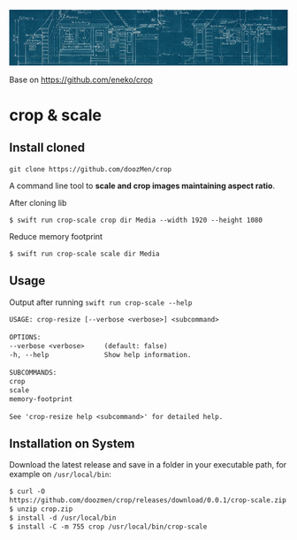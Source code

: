 ![crop](Media/crop_header.jpg)

Base on https://github.com/eneko/crop

# crop & scale
 
## Install cloned

```
git clone https://github.com/doozMen/crop
```

A command line tool to **scale and crop images maintaining aspect ratio**.

After cloning lib 
```
$ swift run crop-scale crop dir Media --width 1920 --height 1080
```

Reduce memory footprint
```
$ swift run crop-scale scale dir Media 
```


## Usage
Output after running `swift run crop-scale --help`

```
USAGE: crop-resize [--verbose <verbose>] <subcommand>

OPTIONS:
--verbose <verbose>     (default: false)
-h, --help              Show help information.

SUBCOMMANDS:
crop
scale
memory-footprint

See 'crop-resize help <subcommand>' for detailed help.
```


## Installation on System

Download the latest release and save in a folder in your executable path,
for example on `/usr/local/bin`:

```
$ curl -O https://github.com/doozmen/crop/releases/download/0.0.1/crop-scale.zip
$ unzip crop.zip
$ install -d /usr/local/bin
$ install -C -m 755 crop /usr/local/bin/crop-scale
```
